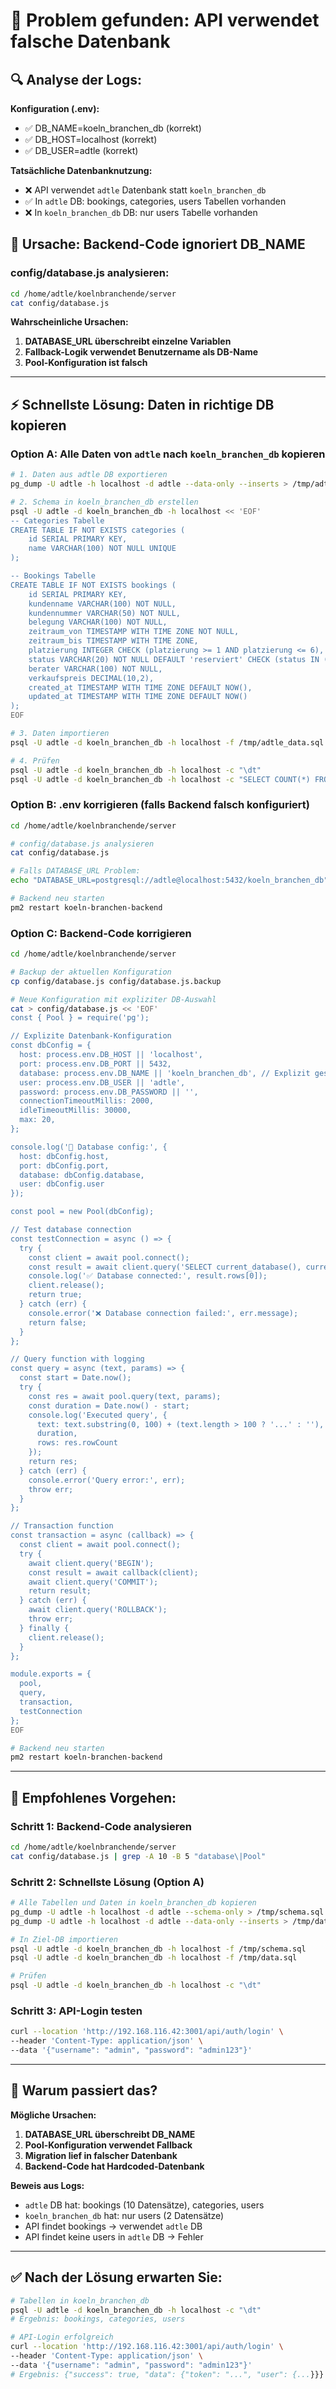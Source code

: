 # 🎯 Problem gefunden: API verwendet falsche Datenbank

## 🔍 Analyse der Logs:

**Konfiguration (.env):**
- ✅ DB_NAME=koeln_branchen_db (korrekt)
- ✅ DB_HOST=localhost (korrekt)
- ✅ DB_USER=adtle (korrekt)

**Tatsächliche Datenbanknutzung:**
- ❌ API verwendet `adtle` Datenbank statt `koeln_branchen_db`
- ✅ In `adtle` DB: bookings, categories, users Tabellen vorhanden
- ❌ In `koeln_branchen_db` DB: nur users Tabelle vorhanden

## 🔧 Ursache: Backend-Code ignoriert DB_NAME

### config/database.js analysieren:
```bash
cd /home/adtle/koelnbranchende/server
cat config/database.js
```

**Wahrscheinliche Ursachen:**
1. **DATABASE_URL überschreibt einzelne Variablen**
2. **Fallback-Logik verwendet Benutzername als DB-Name**
3. **Pool-Konfiguration ist falsch**

---

## ⚡ Schnellste Lösung: Daten in richtige DB kopieren

### Option A: Alle Daten von `adtle` nach `koeln_branchen_db` kopieren
```bash
# 1. Daten aus adtle DB exportieren
pg_dump -U adtle -h localhost -d adtle --data-only --inserts > /tmp/adtle_data.sql

# 2. Schema in koeln_branchen_db erstellen
psql -U adtle -d koeln_branchen_db -h localhost << 'EOF'
-- Categories Tabelle
CREATE TABLE IF NOT EXISTS categories (
    id SERIAL PRIMARY KEY,
    name VARCHAR(100) NOT NULL UNIQUE
);

-- Bookings Tabelle
CREATE TABLE IF NOT EXISTS bookings (
    id SERIAL PRIMARY KEY,
    kundenname VARCHAR(100) NOT NULL,
    kundennummer VARCHAR(50) NOT NULL,
    belegung VARCHAR(100) NOT NULL,
    zeitraum_von TIMESTAMP WITH TIME ZONE NOT NULL,
    zeitraum_bis TIMESTAMP WITH TIME ZONE,
    platzierung INTEGER CHECK (platzierung >= 1 AND platzierung <= 6),
    status VARCHAR(20) NOT NULL DEFAULT 'reserviert' CHECK (status IN ('frei', 'reserviert', 'gebucht')),
    berater VARCHAR(100) NOT NULL,
    verkaufspreis DECIMAL(10,2),
    created_at TIMESTAMP WITH TIME ZONE DEFAULT NOW(),
    updated_at TIMESTAMP WITH TIME ZONE DEFAULT NOW()
);
EOF

# 3. Daten importieren
psql -U adtle -d koeln_branchen_db -h localhost -f /tmp/adtle_data.sql

# 4. Prüfen
psql -U adtle -d koeln_branchen_db -h localhost -c "\dt"
psql -U adtle -d koeln_branchen_db -h localhost -c "SELECT COUNT(*) FROM bookings;"
```

### Option B: .env korrigieren (falls Backend falsch konfiguriert)
```bash
cd /home/adtle/koelnbranchende/server

# config/database.js analysieren
cat config/database.js

# Falls DATABASE_URL Problem:
echo "DATABASE_URL=postgresql://adtle@localhost:5432/koeln_branchen_db" >> .env

# Backend neu starten
pm2 restart koeln-branchen-backend
```

### Option C: Backend-Code korrigieren
```bash
cd /home/adtle/koelnbranchende/server

# Backup der aktuellen Konfiguration
cp config/database.js config/database.js.backup

# Neue Konfiguration mit expliziter DB-Auswahl
cat > config/database.js << 'EOF'
const { Pool } = require('pg');

// Explizite Datenbank-Konfiguration
const dbConfig = {
  host: process.env.DB_HOST || 'localhost',
  port: process.env.DB_PORT || 5432,
  database: process.env.DB_NAME || 'koeln_branchen_db', // Explizit gesetzt
  user: process.env.DB_USER || 'adtle',
  password: process.env.DB_PASSWORD || '',
  connectionTimeoutMillis: 2000,
  idleTimeoutMillis: 30000,
  max: 20,
};

console.log('🔧 Database config:', {
  host: dbConfig.host,
  port: dbConfig.port,
  database: dbConfig.database,
  user: dbConfig.user
});

const pool = new Pool(dbConfig);

// Test database connection
const testConnection = async () => {
  try {
    const client = await pool.connect();
    const result = await client.query('SELECT current_database(), current_user');
    console.log('✅ Database connected:', result.rows[0]);
    client.release();
    return true;
  } catch (err) {
    console.error('❌ Database connection failed:', err.message);
    return false;
  }
};

// Query function with logging
const query = async (text, params) => {
  const start = Date.now();
  try {
    const res = await pool.query(text, params);
    const duration = Date.now() - start;
    console.log('Executed query', {
      text: text.substring(0, 100) + (text.length > 100 ? '...' : ''),
      duration,
      rows: res.rowCount
    });
    return res;
  } catch (err) {
    console.error('Query error:', err);
    throw err;
  }
};

// Transaction function
const transaction = async (callback) => {
  const client = await pool.connect();
  try {
    await client.query('BEGIN');
    const result = await callback(client);
    await client.query('COMMIT');
    return result;
  } catch (err) {
    await client.query('ROLLBACK');
    throw err;
  } finally {
    client.release();
  }
};

module.exports = {
  pool,
  query,
  transaction,
  testConnection
};
EOF

# Backend neu starten
pm2 restart koeln-branchen-backend
```

---

## 🚀 Empfohlenes Vorgehen:

### Schritt 1: Backend-Code analysieren
```bash
cd /home/adtle/koelnbranchende/server
cat config/database.js | grep -A 10 -B 5 "database\|Pool"
```

### Schritt 2: Schnellste Lösung (Option A)
```bash
# Alle Tabellen und Daten in koeln_branchen_db kopieren
pg_dump -U adtle -h localhost -d adtle --schema-only > /tmp/schema.sql
pg_dump -U adtle -h localhost -d adtle --data-only --inserts > /tmp/data.sql

# In Ziel-DB importieren
psql -U adtle -d koeln_branchen_db -h localhost -f /tmp/schema.sql
psql -U adtle -d koeln_branchen_db -h localhost -f /tmp/data.sql

# Prüfen
psql -U adtle -d koeln_branchen_db -h localhost -c "\dt"
```

### Schritt 3: API-Login testen
```bash
curl --location 'http://192.168.116.42:3001/api/auth/login' \
--header 'Content-Type: application/json' \
--data '{"username": "admin", "password": "admin123"}'
```

---

## 🎯 Warum passiert das?

**Mögliche Ursachen:**
1. **DATABASE_URL überschreibt DB_NAME**
2. **Pool-Konfiguration verwendet Fallback**
3. **Migration lief in falscher Datenbank**
4. **Backend-Code hat Hardcoded-Datenbank**

**Beweis aus Logs:**
- `adtle` DB hat: bookings (10 Datensätze), categories, users
- `koeln_branchen_db` hat: nur users (2 Datensätze)
- API findet bookings → verwendet `adtle` DB
- API findet keine users in `adtle` DB → Fehler

---

## ✅ Nach der Lösung erwarten Sie:

```bash
# Tabellen in koeln_branchen_db
psql -U adtle -d koeln_branchen_db -h localhost -c "\dt"
# Ergebnis: bookings, categories, users

# API-Login erfolgreich
curl --location 'http://192.168.116.42:3001/api/auth/login' \
--header 'Content-Type: application/json' \
--data '{"username": "admin", "password": "admin123"}'
# Ergebnis: {"success": true, "data": {"token": "...", "user": {...}}}
```

